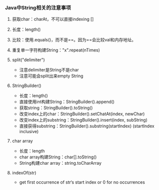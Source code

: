 ### Java中String相关的注意事项

1. 获取char：charAt，不可以直接indexing []

2. 长度：length()

3. 比较：使用.equals()，而不是==。因为==会比较val和内存地址。

4. 重复单一字符构建String："x".repeat(nTimes)

5. split("delimiter")
     - 注意delimiter是String不是char
     - 注意可能会split出来empty String

6. StringBuilder()
     - 长度：length()
     - 直接使用int构建String：StringBuilder().append()
     - 获取string：StringBuilder().toString()
     - 改变index上的char：StringBuilder().setChatAt(index, newChar)
     - 改变index上的substring：StringBuilder().insert(index, subString)
     - 直接获得substring：StringBuilder().substring(startIndex) (startIndex inclusive)

7. char array
     - 长度：length
     - char array构建String：char[].toString()
     - String构建char array：string.toCharArray

7. indexOf(str)
     - get first occurrence of str‘s start index or 0 for no occurrences
